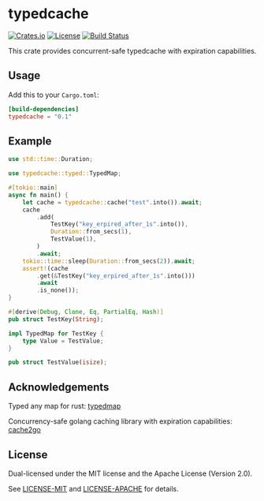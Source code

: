 # typedcache

[![Crates.io][crates-badge]][crates-url]
[![License][license-badge]][license-url]
[![Build Status][actions-badge]][actions-url]

[crates-badge]: https://img.shields.io/crates/v/typedcache.svg
[crates-url]: https://crates.io/crates/typedcache
[license-badge]: https://img.shields.io/crates/l/typedcache.svg
[license-url]: #license
[actions-badge]: https://github.com/Millione/typedcache/actions/workflows/ci.yaml/badge.svg
[actions-url]: https://github.com/Millione/typedcache/actions

This crate provides concurrent-safe typedcache with expiration capabilities.

## Usage

Add this to your `Cargo.toml`:

```toml
[build-dependencies]
typedcache = "0.1"
```

## Example
```rust
use std::time::Duration;

use typedcache::typed::TypedMap;

#[tokio::main]
async fn main() {
    let cache = typedcache::cache("test".into()).await;
    cache
        .add(
            TestKey("key_erpired_after_1s".into()),
            Duration::from_secs(1),
            TestValue(1),
        )
        .await;
    tokio::time::sleep(Duration::from_secs(2)).await;
    assert!(cache
        .get(&TestKey("key_erpired_after_1s".into()))
        .await
        .is_none());
}

#[derive(Debug, Clone, Eq, PartialEq, Hash)]
pub struct TestKey(String);

impl TypedMap for TestKey {
    type Value = TestValue;
}

pub struct TestValue(isize);

```

## Acknowledgements
Typed any map for rust: [typedmap](https://github.com/kodieg/typedmap)

Concurrency-safe golang caching library with expiration capabilities: [cache2go](https://github.com/muesli/cache2go)


## License

Dual-licensed under the MIT license and the Apache License (Version 2.0).

See [LICENSE-MIT](https://github.com/Millione/typedcache/blob/main/LICENSE-MIT) and [LICENSE-APACHE](https://github.com/Millione/typedcache/blob/main/LICENSE-APACHE) for details.
